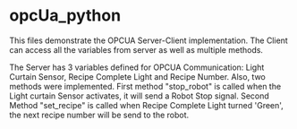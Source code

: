# opcUa_python
This files demonstrate the OPCUA Server-Client implementation. The Client can access all the variables from server as well as multiple methods.

The Server has 3 variables defined for OPCUA Communication: Light Curtain Sensor, Recipe Complete Light and Recipe Number. Also, two methods were implemented. First method "stop_robot" is called when the Light curtain Sensor activates, it will send a Robot Stop signal. Second Method "set_recipe" is called when Recipe Complete Light turned 'Green', the next recipe number will be send to the robot.
